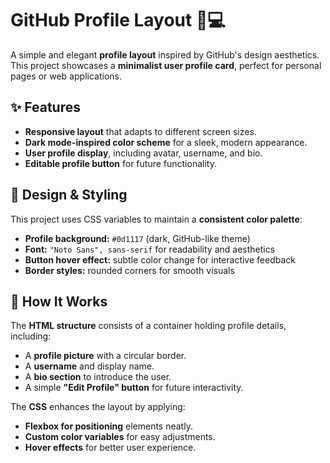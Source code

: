 <h1>GitHub Profile Layout 🎨💻</h1>
<p>
  A simple and elegant <strong>profile layout</strong> inspired by GitHub's design aesthetics. This project showcases a <strong>minimalist user profile card</strong>, perfect for personal pages or web applications.
</p>
<h2>✨ Features</h2>
<ul>
  <li>
    <strong>Responsive layout</strong> that adapts to different screen sizes.
  </li>
  <li>
    <strong>Dark mode-inspired color scheme</strong> for a sleek, modern appearance.
  </li>
  <li>
    <strong>User profile display</strong>, including avatar, username, and bio.
  </li>
  <li>
    <strong>Editable profile button</strong> for future functionality.
  </li>
</ul>
<h2>🎨 Design & Styling</h2>
<p>
  This project uses CSS variables to maintain a <strong>consistent color palette</strong>:
</p>
<ul>
  <li>
    <strong>Profile background:</strong> <code>#0d1117</code> (dark, GitHub-like theme)
  </li>
  <li>
    <strong>Font:</strong> <code>"Noto Sans", sans-serif</code> for readability and aesthetics
  </li>
  <li>
    <strong>Button hover effect:</strong> subtle color change for interactive feedback
  </li>
  <li>
    <strong>Border styles:</strong> rounded corners for smooth visuals
  </li>
</ul>
<h2>🔧 How It Works</h2>
<p>
  The <strong>HTML structure</strong> consists of a container holding profile details, including:
</p>
<ul>
  <li>
    A <strong>profile picture</strong> with a circular border.
  </li>
  <li>
    A <strong>username</strong> and display name.
  </li>
  <li>
    A <strong>bio section</strong> to introduce the user.
  </li>
  <li>
    A simple <strong>"Edit Profile" button</strong> for future interactivity.
  </li>
</ul>
<p>
  The <strong>CSS</strong> enhances the layout by applying:
</p>
<ul>
  <li>
    <strong>Flexbox for positioning</strong> elements neatly.
  </li>
  <li>
    <strong>Custom color variables</strong> for easy adjustments.
  </li>
  <li>
    <strong>Hover effects</strong> for better user experience.
  </li>
</ul>
